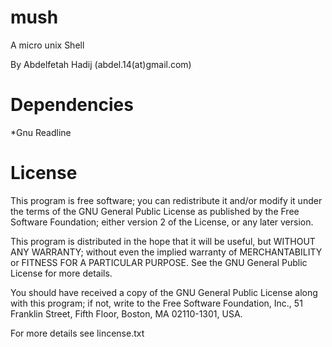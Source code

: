mush
====

A micro unix  Shell

By Abdelfetah Hadij (abdel.14(at)gmail.com)

Dependencies
============

*Gnu Readline

License 
=======

This program is free software; you can redistribute it and/or modify
it under the terms of the GNU General Public License as published by
the Free Software Foundation; either version 2 of the License, or
 any later version.

This program is distributed in the hope that it will be useful,
but WITHOUT ANY WARRANTY; without even the implied warranty of
MERCHANTABILITY or FITNESS FOR A PARTICULAR PURPOSE.  See the
GNU General Public License for more details.

You should have received a copy of the GNU General Public License
along with this program; if not, write to the Free Software
Foundation, Inc., 51 Franklin Street, Fifth Floor, Boston,
MA 02110-1301, USA.

For more details see lincense.txt
